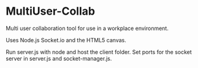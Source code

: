# MultiUser-Collab
Multi user collaboration tool for use in a workplace environment.

Uses Node.js Socket.io and the HTML5 canvas.

Run server.js with node and host the client folder.
Set ports for the socket server in server.js and socket-manager.js.
